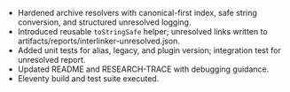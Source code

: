- Hardened archive resolvers with canonical-first index, safe string conversion, and structured unresolved logging.
- Introduced reusable `toStringSafe` helper; unresolved links written to artifacts/reports/interlinker-unresolved.json.
- Added unit tests for alias, legacy, and plugin version; integration test for unresolved report.
- Updated README and RESEARCH-TRACE with debugging guidance.
- Eleventy build and test suite executed.
